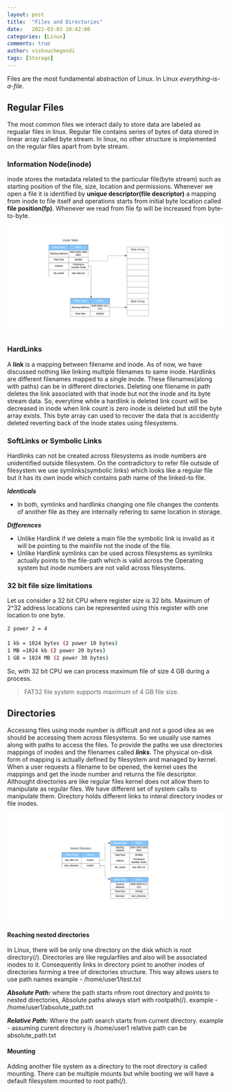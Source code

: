 ```yaml
---
layout: post
title:  "Files and Directories"
date:   2022-03-03 10:42:00
categories: [Linux]
comments: true
author: vishnuchegondi
tags: [Storage]
---
```


Files are the most fundamental abstraction of Linux. In Linux <i>everything-is-a-file</i>.

<!--more-->

## Regular Files

The most common files we interact daily to store data are labeled as regualar files in linux. Regular file contains series of bytes of data stored in linear array called byte stream. In linux, no other structure is implemented on the regular files apart from byte stream. 

### Information Node(inode)
 inode stores the metadata related to the particular file(byte stream) such as starting position of the file, size, location and permissions. Whenever we open a file it is identified by <b>unique descriptor(file descriptor)</b> a mapping from inode to file itself and operations starts from initial byte location called <b>file position(fp)</b>. Whenever we read from file fp will be increased from byte-to-byte.

![Inode Tables](assets/img/inode_tables.png)

### HardLinks

 A **link** is a mapping between filename and inode. As of now, we have discussed nothing like linking multiple filenames to same inode. Hardlinks are different filenames mapped to a single inode. These filenames(along with paths) can be in different directories. Deleting one filename in path deletes the link associated with that inode but not the inode and its byte stream data. So, everytime while a hardlink is deleted link count will be decreased in inode when link count is zero inode is deleted but still the byte array exists. This byte array can used to recover the data that is accidently deleted reverting back of the inode states using filesystems.

### SoftLinks or Symbolic Links

Hardlinks can not be created across filesystems as inode numbers are unidentified outside filesystem. On the contradictory to refer file outside of filesystem we use symlinks(symbolic links) which looks like a regular file but it has its own inode which contains path name of the linked-to file.

<b><i>Identicals</i></b>

- In both, symlinks and hardlinks changing one file changes the contents of another file as they are internally refering to same location in storage.

<b><i>Differences</i></b>

- Unlike Hardlink if we delete a main file the symbolic link is invalid as it will be pointing to the mainfile not the inode of the file.
- Unlike Hardlink symlinks can be used across filesystems as symlinks actually points to the file-path which is valid across the Operating system but inode numbers are not valid across filesystems.


### 32 bit file size limitations

Let us consider a 32 bit CPU where register size is 32 bits. Maximum of 2^32 address locations can be represented using this register with one location to one byte.

``` sh
2 power 2 = 4

1 kb = 1024 bytes (2 power 10 bytes)
1 MB =1024 kb (2 power 20 bytes)
1 GB = 1024 MB (2 power 30 bytes)
```
So, with 32 bit CPU we can process maximum file of size 4 GB during a process. 

> FAT32 file system supports maximum of 4 GB file size.


## Directories

Accessing files using inode number is difficult and not a good idea as we should be accessing them across filesystems. So we usually use names along with paths to access the files. To provide the paths we use directories mappings of inodes and the filenames called ***links***.  The physical on-disk form of mapping is actually defined by filesystem and managed by kernel. When a user requests a filename to be opened, the kernel uses the mappings and get the inode number and returns the file descriptor.
Althought directories are like regular files kernel does not allow them to manipulate as regular files. We have different set of system calls to manipulate them. Directory holds different links to interal directory inodes or file inodes.

![directory structure](assets/img/directory_file.png)

#### Reaching nested directories

In Linux, there will be only one directory on the disk which is root directory(/). Directories are like regularfiles and also will be associated inodes to it. Consequently links in directory point to another inodes of directories forming a tree of directories structure. This way allows users to use path names example - /home/user1/test.txt

<b><i>Absolute Path:</i></b> where the path starts nfrom root directory and points to nested directories, Absolute paths always start with rootpath(/). example - /home/user1/absolute_path.txt

<b><i>Relative Path:</i></b> Where the path search starts from current directory. example -  assuming curent directory is /home/user1 relative path can be absolute_path.txt

#### Mounting

Adding another file system as a directory to the root directory is called mounting. There can be multiple mounts but while booting we will have a default filesystem mounted to root path(/).